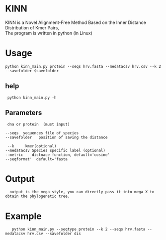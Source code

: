 # KINN

KINN is a Novel Alignment-Free Method Based on the Inner Distance Distribution of Kmer Pairs,  
The program is written in python (in Linux)

# Usage  
    
    python kinn_main.py protein --seqs hrv.fasta --medatacsv hrv.csv --k 2 --savefolder $savefolder
   ## help  
     python kinn_main.py -h  
  ## Parameters   
  
     dna or protein  (must input)   
     
    --seqs  sequences file of species  
    --savefolder   position of saving the distance  
  
     --k     kmer(optional)  
    --medatacsv Species specific label (optional)   
    --metric    distnace function, default='cosine'
    --seqformat'  default='fasta  
    
   # Output 
   
      output is the mega style, you can directly pass it into mega X to obtain the phylogenetic tree.
      
   # Example  
      
       python kinn_main.py --seqtype protein --k 2 --seqs hrv.fasta --medatacsv hrv.csv --savefolder dis
      
      
   
